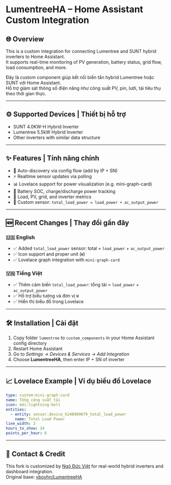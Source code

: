 # LumentreeHA – Home Assistant Custom Integration

## 🌐 Overview

This is a custom integration for connecting Lumentree and SUNT hybrid inverters to Home Assistant.  
It supports real-time monitoring of PV generation, battery status, grid flow, load consumption, and more.

Đây là custom component giúp kết nối biến tần hybrid Lumentree hoặc SUNT với Home Assistant.  
Hỗ trợ giám sát thông số điện năng như công suất PV, pin, lưới, tải tiêu thụ theo thời gian thực.

---

## ⚙️ Supported Devices | Thiết bị hỗ trợ

- SUNT 4.0KW-H Hybrid Inverter
- Lumentree 5.5kW Hybrid Inverter
- Other inverters with similar data structure

---

## ✨ Features | Tính năng chính

- 📡 Auto-discovery via config flow (add by IP + SN)
- ⚡ Realtime sensor updates via polling
- 📊 Lovelace support for power visualization (e.g. mini-graph-card)
- 🔋 Battery SOC, charge/discharge power tracking
- 🔌 Load, PV, grid, and inverter metrics
- 🧮 Custom sensor: `total_load_power = load_power + ac_output_power`

---

## 🆕 Recent Changes | Thay đổi gần đây

### 🇺🇸 English
- ✅ Added `total_load_power` sensor: total = `load_power` + `ac_output_power`
- ✅ Icon support and proper unit (`W`)
- ✅ Lovelace graph integration with `mini-graph-card`

### 🇻🇳 Tiếng Việt
- ✅ Thêm cảm biến `total_load_power`: tổng tải = `load_power` + `ac_output_power`
- ✅ Hỗ trợ biểu tượng và đơn vị `W`
- ✅ Hiển thị biểu đồ trong Lovelace

---

## 🛠️ Installation | Cài đặt

1. Copy folder `lumentree` to `custom_components` in your Home Assistant config directory
2. Restart Home Assistant
3. Go to *Settings → Devices & Services → Add Integration*
4. Choose **LumentreeHA**, then enter IP + SN of inverter

---

## 📈 Lovelace Example | Ví dụ biểu đồ Lovelace

```yaml
type: custom:mini-graph-card
name: Tổng công suất tải
icon: mdi:lightning-bolt
entities:
  - entity: sensor.device_h240909079_total_load_power
    name: Total Load Power
line_width: 3
hours_to_show: 24
points_per_hour: 6
```

---

## 📮 Contact & Credit

This fork is customized by [Ngô Đức Việt](https://github.com/ngoviet) for real-world hybrid inverters and dashboard integration.  
Original base: [vboyhn/LumentreeHA](https://github.com/vboyhn/LumentreeHA)

